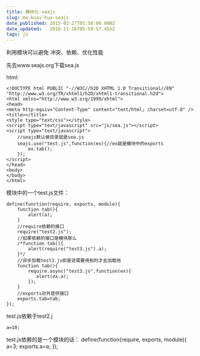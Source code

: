 ```yaml
---
title: 模块化-seajs
slug: mo-kuai-hua-seajs
date_published: 2015-02-27T05:58:00.000Z
date_updated:   2016-11-16T05:59:57.455Z
tags: js
---
```


利用模块可以避免 冲突、依赖、优化性能

先去www.seajs.org下载sea.js

html:

```
<!DOCTYPE html PUBLIC "-//W3C//h2D XHTML 1.0 Transitional//EN" "http://www.w3.org/TR/xhtml1/h2D/xhtml1-transitional.h2d">
<html xmlns="http://www.w3.org/1999/xhtml">
<head>
<meta http-equiv="Content-Type" content="text/html; charset=utf-8" />
<title></title>
<style type="text/css"></style>
<script type="text/javascript" src="js/sea.js"></script>
<script type="text/javascript">
    //seajs默认根目录就是sea.js
    seajs.use("test.js",function(ex){//ex就是模块中的exports
        ex.tab();
    });
</script>
</head>
<body>
</body>
</html>
```
模块中的一个test.js文件：

```
define(function(require, exports, module){
    function tab(){
        alert(a);
    }
    //require依赖的接口
    require("test2.js");
    //如果依赖的接口是模块那么
    /*function tab(){
        alert(require("test3.js").a);
    }*/
    //异步加载test3.js即是说需要用到时才去加载他
    function tab(){
        require.async("test3.js",function(ex){
           alert(ex.a);
        });
    }
    //exports对外提供接口
    exports.tab=tab;
});
```
test.js依赖于test2.j

```
a=10;
```
test.js依赖的是一个模块的话：
define(function(require, exports, module){
    a=3;
    exports.a=a;
});

